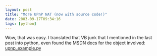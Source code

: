 ```yaml
---
layout: post
title: "More UPnP NAT (now with source code!)"
date: 2003-09-17T09:34:16
tags: [python]
---
```


Wow, that was easy. I translated that VB junk that I mentioned in the last
post into python, even found the MSDN docs for the object involved:
[upnp_example.py][1]

   [1]: /2003/09/17/upnp_example.py
